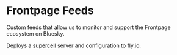 # Frontpage Feeds

Custom feeds that allow us to monitor and support the Frontpage ecosystem on Bluesky.

Deploys a [supercell](https://github.com/astrenoxcoop/supercell) server and configuration to fly.io.
